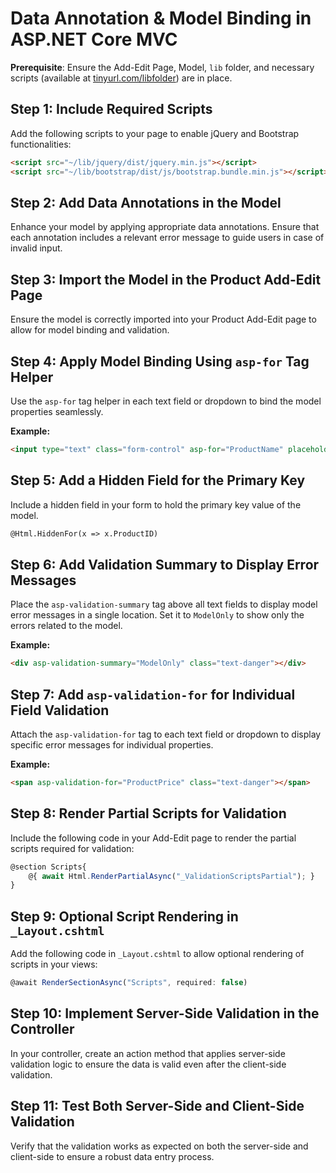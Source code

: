 # Data Annotation & Model Binding in ASP.NET Core MVC

**Prerequisite**: Ensure the Add-Edit Page, Model, `lib` folder, and necessary scripts (available at [tinyurl.com/libfolder](https://tinyurl.com/libfolder)) are in place.

## Step 1: Include Required Scripts

Add the following scripts to your page to enable jQuery and Bootstrap functionalities:

```html
<script src="~/lib/jquery/dist/jquery.min.js"></script>
<script src="~/lib/bootstrap/dist/js/bootstrap.bundle.min.js"></script>
```

## Step 2: Add Data Annotations in the Model

Enhance your model by applying appropriate data annotations. Ensure that each annotation includes a relevant error message to guide users in case of invalid input.

## Step 3: Import the Model in the Product Add-Edit Page

Ensure the model is correctly imported into your Product Add-Edit page to allow for model binding and validation.

## Step 4: Apply Model Binding Using `asp-for` Tag Helper

Use the `asp-for` tag helper in each text field or dropdown to bind the model properties seamlessly.

**Example:**
```html
<input type="text" class="form-control" asp-for="ProductName" placeholder="Enter Product Name"/>
```

## Step 5: Add a Hidden Field for the Primary Key

Include a hidden field in your form to hold the primary key value of the model.

```html
@Html.HiddenFor(x => x.ProductID)
```

## Step 6: Add Validation Summary to Display Error Messages

Place the `asp-validation-summary` tag above all text fields to display model error messages in a single location. Set it to `ModelOnly` to show only the errors related to the model.

**Example:**
```html
<div asp-validation-summary="ModelOnly" class="text-danger"></div>
```

## Step 7: Add `asp-validation-for` for Individual Field Validation

Attach the `asp-validation-for` tag to each text field or dropdown to display specific error messages for individual properties.

**Example:**
```html
<span asp-validation-for="ProductPrice" class="text-danger"></span>
```

## Step 8: Render Partial Scripts for Validation

Include the following code in your Add-Edit page to render the partial scripts required for validation:

```js
@section Scripts{  
    @{ await Html.RenderPartialAsync("_ValidationScriptsPartial"); }
}
```

## Step 9: Optional Script Rendering in `_Layout.cshtml`

Add the following code in `_Layout.cshtml` to allow optional rendering of scripts in your views:

```js
@await RenderSectionAsync("Scripts", required: false)
```

## Step 10: Implement Server-Side Validation in the Controller

In your controller, create an action method that applies server-side validation logic to ensure the data is valid even after the client-side validation.

## Step 11: Test Both Server-Side and Client-Side Validation

Verify that the validation works as expected on both the server-side and client-side to ensure a robust data entry process.
